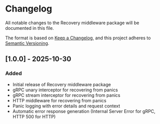 # Changelog

All notable changes to the Recovery middleware package will be documented in this file.

The format is based on [Keep a Changelog](https://keepachangelog.com/en/1.0.0/),
and this project adheres to [Semantic Versioning](https://semver.org/spec/v2.0.0.html).

## [1.0.0] - 2025-10-30

### Added

- Initial release of Recovery middleware package
- gRPC unary interceptor for recovering from panics
- gRPC stream interceptor for recovering from panics
- HTTP middleware for recovering from panics
- Panic logging with error details and request context
- Automatic error response generation (Internal Server Error for gRPC, HTTP 500 for HTTP)
